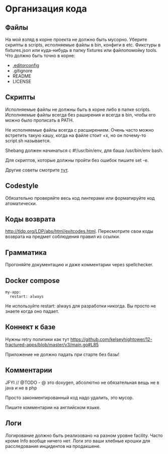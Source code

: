 # Организация кода

## Файлы

На мой взляд в корне проекта не должно быть мусорно. Уберите скрипты в scripts, исполняемые файлы в bin, конфиги в etc. Фикстуры в fixtures.json или куда-нибудь в папку fixtures или файлопомойку tools.
Что должно быть точно в корне:
* [.editorconfig](http://editorconfig.org/)
* .gitignore
* README
* LICENSE

## Скрипты

Исполняемые файлы не должны быть в корне либо в папке scripts. Исполняемые файлы всегда без раширения и всегда в bin, чтобы его можно было прописать в PATH.

Не исполняемые файлы всегда с расширением. Очень часто можно встретить такую кашу, когда на файле стоит +x, но он почему-то script.sh называется.

Shebang должен начинаться с #!/usr/bin/env, для баша /usr/bin/env bash.

Для скриптов, которые должны пройти без ошибок пишите set -e.

Другие советы смотрите [тут](https://github.com/agalitsyn/bashstyle).


## Codestyle

Обязательно проверяйте весь код линтерами или форматируйте код атоматически.


## Коды возврата

http://tldp.org/LDP/abs/html/exitcodes.html. Пересмотрите свои коды возврата на предмет соблюдения правил из ссылки.


## Грамматика

Прогоняйте документацию и даже комментарии через spellchecker.


## Docker compose

```
my-app:
  restart: always
```

Не используйте restart: always для разработки никогда. Вы просто не знаете когда оно падает.

## Коннект к базе

Нужны retry политики как тут https://github.com/kelseyhightower/12-fractured-apps/blob/master/v3/main.go#L85

Приложение не должно падать при старте без базы!

## Комментарии

JFYI // @TODO  - @ это doxygen, абсолютно не обязательная вещь не в java и не в php

Просто законментированный код надо удалить, это мусор.

Пишите комментарии на английском языке.

## Логи

Логирование должно быть реализовано на разном уровне facility. Часто кроме Info вообще ничего нет. Логи это ваши хлебные крошки для расследования инцидентов на продакшене.

